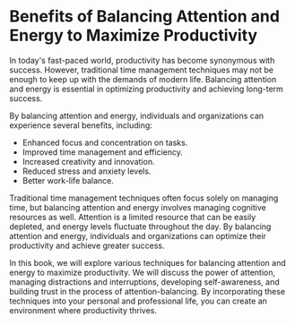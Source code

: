 Benefits of Balancing Attention and Energy to Maximize Productivity
=================================================================================

In today's fast-paced world, productivity has become synonymous with success. However, traditional time management techniques may not be enough to keep up with the demands of modern life. Balancing attention and energy is essential in optimizing productivity and achieving long-term success.

By balancing attention and energy, individuals and organizations can experience several benefits, including:

* Enhanced focus and concentration on tasks.
* Improved time management and efficiency.
* Increased creativity and innovation.
* Reduced stress and anxiety levels.
* Better work-life balance.

Traditional time management techniques often focus solely on managing time, but balancing attention and energy involves managing cognitive resources as well. Attention is a limited resource that can be easily depleted, and energy levels fluctuate throughout the day. By balancing attention and energy, individuals and organizations can optimize their productivity and achieve greater success.

In this book, we will explore various techniques for balancing attention and energy to maximize productivity. We will discuss the power of attention, managing distractions and interruptions, developing self-awareness, and building trust in the process of attention-balancing. By incorporating these techniques into your personal and professional life, you can create an environment where productivity thrives.
